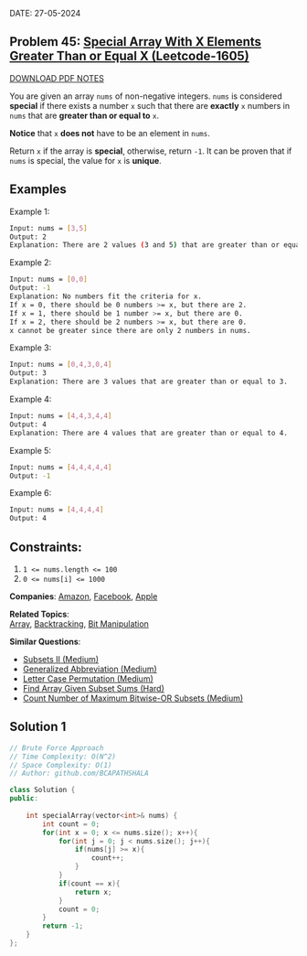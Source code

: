 DATE: 27-05-2024

## Problem 45: [ Special Array With X Elements Greater Than or Equal X (Leetcode-1605) ](https://leetcode.com/problems/special-array-with-x-elements-greater-than-or-equal-x)

[DOWNLOAD PDF NOTES](https://drive.google.com/drive/u/1/folders/1V1lszXbUO97guTtDgW8AWcIkryRB2uW9)

You are given an array `nums` of non-negative integers. `nums` is considered **special** if there exists a number `x` such that there are **exactly** `x` numbers in `nums` that are **greater than or equal to** `x`.

**Notice** that `x` **does not** have to be an element in `nums`.

Return `x` if the array is **special**, otherwise, return `-1`. It can be proven that if `nums` is special, the value for `x` is **unique**.

## Examples

Example 1:

```bash
Input: nums = [3,5]
Output: 2
Explanation: There are 2 values (3 and 5) that are greater than or equal to 2.
```

Example 2:

```bash
Input: nums = [0,0]
Output: -1
Explanation: No numbers fit the criteria for x.
If x = 0, there should be 0 numbers >= x, but there are 2.
If x = 1, there should be 1 number >= x, but there are 0.
If x = 2, there should be 2 numbers >= x, but there are 0.
x cannot be greater since there are only 2 numbers in nums.
```

Example 3:

```bash
Input: nums = [0,4,3,0,4]
Output: 3
Explanation: There are 3 values that are greater than or equal to 3.
```

Example 4:

```bash
Input: nums = [4,4,3,4,4]
Output: 4
Explanation: There are 4 values that are greater than or equal to 4.
```

Example 5:

```bash
Input: nums = [4,4,4,4,4]
Output: -1
```

Example 6:

```bash
Input: nums = [4,4,4,4]
Output: 4
```

## Constraints:

1. `1 <= nums.length <= 100`
2. `0 <= nums[i] <= 1000`

**Companies**:
[Amazon](https://leetcode.com/company/amazon), [Facebook](https://leetcode.com/company/facebook), [Apple](https://leetcode.com/company/apple)

**Related Topics**:  
[Array](https://leetcode.com/tag/array/), [Backtracking](https://leetcode.com/tag/backtracking/), [Bit Manipulation](https://leetcode.com/tag/bit-manipulation/)

**Similar Questions**:
* [Subsets II (Medium)](https://leetcode.com/problems/subsets-ii/)
* [Generalized Abbreviation (Medium)](https://leetcode.com/problems/generalized-abbreviation/)
* [Letter Case Permutation (Medium)](https://leetcode.com/problems/letter-case-permutation/)
* [Find Array Given Subset Sums (Hard)](https://leetcode.com/problems/find-array-given-subset-sums/)
* [Count Number of Maximum Bitwise-OR Subsets (Medium)](https://leetcode.com/problems/count-number-of-maximum-bitwise-or-subsets/)

## Solution 1

```cpp
// Brute Force Approach
// Time Complexity: O(N^2)
// Space Complexity: O(1)
// Author: github.com/BCAPATHSHALA

class Solution {
public:
    
    int specialArray(vector<int>& nums) {
        int count = 0;
        for(int x = 0; x <= nums.size(); x++){
            for(int j = 0; j < nums.size(); j++){
                if(nums[j] >= x){
                    count++;
                }
            }
            if(count == x){
                return x;
            }
            count = 0;
        }
        return -1;
    }
};
```

